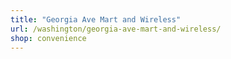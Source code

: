 ```yaml
---
title: "Georgia Ave Mart and Wireless"
url: /washington/georgia-ave-mart-and-wireless/
shop: convenience
---
```

